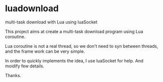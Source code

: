 luadownload
===========

multi-task download with Lua using luaSocket

This project aims at create a multi-task download program using Lua coroutine.

Lua coroutine is not a real thread, so we don't need to syn between threads, 
and the frame work can be very simple.

In order to quickly implements the idea, I use luaSocket for help. And moidify few details.

Thanks.  
